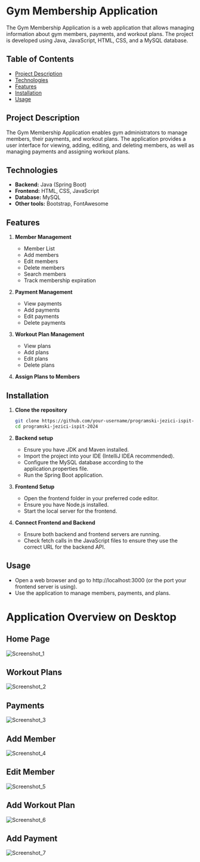 # Gym Membership Application

The Gym Membership Application is a web application that allows managing information about gym members, payments, and workout plans. The project is developed using Java, JavaScript, HTML, CSS, and a MySQL database.

## Table of Contents

- [Project Description](#project-description)
- [Technologies](#technologies)
- [Features](#features)
- [Installation](#installation)
- [Usage](#usage)


## Project Description

The Gym Membership Application enables gym administrators to manage members, their payments, and workout plans. The application provides a user interface for viewing, adding, editing, and deleting members, as well as managing payments and assigning workout plans.

## Technologies

- **Backend:** Java (Spring Boot)
- **Frontend:** HTML, CSS, JavaScript
- **Database:** MySQL
- **Other tools:** Bootstrap, FontAwesome

## Features

1. **Member Management**
   - Member List
   - Add members
   - Edit members
   - Delete members
   - Search members
   - Track membership expiration

2. **Payment Management**
   - View payments
   - Add payments
   - Edit payments
   - Delete payments

3. **Workout Plan Management**
   - View plans
   - Add plans
   - Edit plans
   - Delete plans

4. **Assign Plans to Members**

## Installation

1. **Clone the repository**

    ```bash
    git clone https://github.com/your-username/programski-jezici-ispit-2024.git
    cd programski-jezici-ispit-2024
    ```

2. **Backend setup**

    - Ensure you have JDK and Maven installed.
    - Import the project into your IDE (IntelliJ IDEA recommended).
    - Configure the MySQL database according to the application.properties file.
    - Run the Spring Boot application.

3. **Frontend Setup**

    - Open the frontend folder in your preferred code editor.
    - Ensure you have Node.js installed.
    - Start the local server for the frontend.

4. **Connect Frontend and Backend**
    - Ensure both backend and frontend servers are running.
    - Check fetch calls in the JavaScript files to ensure they use the correct URL for the backend API.

## Usage

- Open a web browser and go to http://localhost:3000 (or the port your frontend server is using).
- Use the application to manage members, payments, and plans.

# Application Overview on Desktop


## Home Page

![Screenshot_1](https://github.com/NiksaHalas/programski-jezici-ispit-2024/assets/169712551/10966f5a-adec-4188-ba0a-71891edebd9d)

## Workout Plans
![Screenshot_2](https://github.com/NiksaHalas/programski-jezici-ispit-2024/assets/169712551/daa321c0-e698-4c8e-9da9-8f8db432dfb8)

## Payments
![Screenshot_3](https://github.com/NiksaHalas/programski-jezici-ispit-2024/assets/169712551/ba4347f8-817f-41e4-801e-f5ad496cf426)

## Add Member
![Screenshot_4](https://github.com/NiksaHalas/programski-jezici-ispit-2024/assets/169712551/6a8b625b-48fd-4d54-9f77-594ec0f9a9c8)

## Edit Member
![Screenshot_5](https://github.com/NiksaHalas/programski-jezici-ispit-2024/assets/169712551/5ec11121-ae27-4ec3-a660-4b1a9c3c31bb)

## Add Workout Plan
![Screenshot_6](https://github.com/NiksaHalas/programski-jezici-ispit-2024/assets/169712551/c4638e09-8c5c-4ed2-bc67-ec82e95d85bf)

## Add Payment
![Screenshot_7](https://github.com/NiksaHalas/programski-jezici-ispit-2024/assets/169712551/a39d9007-007a-40f8-9889-e56c99a2c924)



